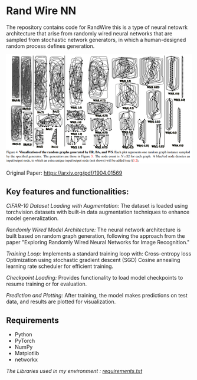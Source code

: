 # Rand Wire NN
The repository contains code for RandWire this is a type of neural netowrk architecture that arise from randomly wired neural networks that are sampled from stochastic network generators, in which a human-designed random process defines generation.

<div align="center">
	<img src="https://github.com/rpattan1607/rand_wire_nn/blob/3adcaa80144d76a4d8a14eceaa956569e6b44cf6/images/model.png">
</div>

Original Paper: https://arxiv.org/pdf/1904.01569

## Key features and functionalities:

*CIFAR-10 Dataset Loading with Augmentation:*
The dataset is loaded using torchvision.datasets with built-in data augmentation techniques to enhance model generalization.

*Randomly Wired Model Architecture:*
The neural network architecture is built based on random graph generation, following the approach from the paper "Exploring Randomly Wired Neural Networks for Image Recognition."

*Training Loop:*
Implements a standard training loop with:
Cross-entropy loss
Optimization using stochastic gradient descent (SGD)
Cosine annealing learning rate scheduler for efficient training.

*Checkpoint Loading:*
Provides functionality to load model checkpoints to resume training or for evaluation.

*Prediction and Plotting:*
After training, the model makes predictions on test data, and results are plotted for visualization.

## Requirements 

* Python
* PyTorch 
* NumPy
* Matplotlib
* networkx

*The Libraries used in my environment : [requirements.txt](https://github.com/rpattan1607/rand_wire_nn/blob/e6e7a2c570b8e6e4443ba1d3fa7d35b26a8f761c/requirement.txt)*

